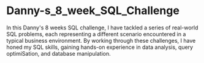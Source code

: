 # Danny-s_8_week_SQL_Challenge
In this Danny's 8 weeks SQL challenge, I have tackled a series of real-world SQL problems, each representing a different scenario encountered in a typical business environment. By working through these challenges, I have honed my SQL skills, gaining hands-on experience in data analysis, query optimiSation, and database manipulation.
